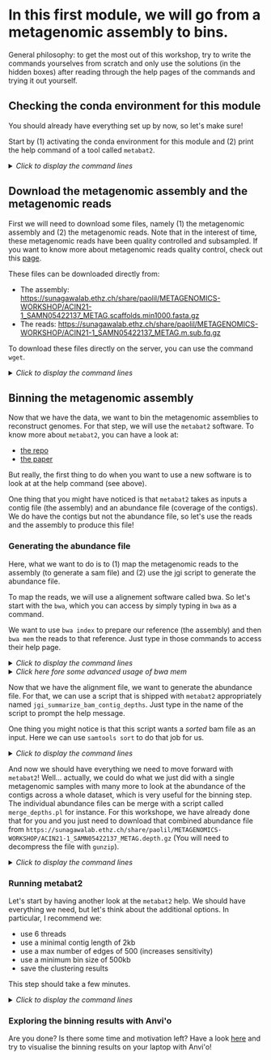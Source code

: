 # In this first module, we will go from a metagenomic assembly to bins.

General philosophy: to get the most out of this workshop, try to write the commands yourselves from scratch and only use the solutions (in the hidden boxes) after reading through the help pages of the commands and trying it out yourself.


## Checking the conda environment for this module

You should already have everything set up by now, so let's make sure!

Start by (1) activating the conda environment for this module and (2) print the help command of a tool called `metabat2`.

<details>
<summary><i>Click to display the command lines</I></summary>

  ```
  conda activate module-1
  metabat2 --help
  ```

</details>

  
## Download the metagenomic assembly and the metagenomic reads

First we will need to download some files, namely (1) the metagenomic assembly and (2) the metagenomic reads. Note that in the interest of time, these metagenomic reads have been quality controlled and subsampled. If you want to know more about metagenomic reads quality control, check out this [page](https://astrobiomike.github.io/genomics/where_to_start).

These files can be downloaded directly from:
- The assembly: https://sunagawalab.ethz.ch/share/paolil/METAGENOMICS-WORKSHOP/ACIN21-1_SAMN05422137_METAG.scaffolds.min1000.fasta.gz
- The reads: https://sunagawalab.ethz.ch/share/paolil/METAGENOMICS-WORKSHOP/ACIN21-1_SAMN05422137_METAG.m.sub.fq.gz

To download these files directly on the server, you can use the command `wget`.

<details>
<summary><i>Click to display the command lines</I></summary>
  
  ```
  wget https://sunagawalab.ethz.ch/share/paolil/METAGENOMICS-WORKSHOP/ACIN21-1_SAMN05422137_METAG.scaffolds.min1000.fasta.gz
  wget https://sunagawalab.ethz.ch/share/paolil/METAGENOMICS-WORKSHOP/ACIN21-1_SAMN05422137_METAG.m.sub.fq.gz
  ```
  
</details>


## Binning the metagenomic assembly

Now that we have the data, we want to bin the metagenomic assemblies to reconstruct genomes. For that step, we will use the `metabat2` software. To know more about `metabat2`, you can have a look at:
- [the repo](https://bitbucket.org/berkeleylab/metabat/src/master/)
- [the paper](https://peerj.com/preprints/27522/)

But really, the first thing to do when you want to use a new software is to look at at the help command (see above).

One thing that you might have noticed is that `metabat2` takes as inputs a contig file (the assembly) and an abundance file (coverage of the contigs). We do have the contigs but not the abundance file, so let's use the reads and the assembly to produce this file!


### Generating the abundance file

Here, what we want to do is to (1) map the metagenomic reads to the assembly (to generate a sam file) and (2) use the jgi script to generate the abundance file.

To map the reads, we will use a alignement software called bwa. So let's start with the `bwa`, which you can access by simply typing in `bwa` as a command.

We want to use `bwa index` to prepare our reference (the assembly) and then `bwa mem` the reads to that reference. Just type in those commands to access their help page.

<details>
<summary><i>Click to display the command lines</I></summary>
  
  ```
  bwa index ACIN21-1_SAMN05422137_METAG.scaffolds.min1000.fasta.gz
  bwa mem -t 4 ACIN21-1_SAMN05422137_METAG.scaffolds.min1000.fasta.gz ACIN21-1_SAMN05422137_METAG.m.sub.fq.gz > mapping_file.sam
  ```

</details>

<details>
<summary><i>Click here fore some advanced usage of bwa mem</I></summary>
  Here, the bwa mem command is combined combined with samtools calls and an in house script (sushicounter) to filter the alignment.

  ```
  fasta="ACIN21-1_SAMN05422137_METAG.scaffolds.min1000.fasta.gz"
  reads="ACIN21-1_SAMN05422137_METAG.m.sub.fq.gz"
  bwa mem -a -t 4 $fasta $reads | samtools view -F 4 -h - | sushicounter filter -u -i 0.95 -c 0.8 -a 45 - - | samtools view -bh - | samtools sort -O bam -@ 4 -m 4G - > mapping_file.filtered.sorted.bam
  ```

</details>

Now that we have the alignment file, we want to generate the abundance file. For that, we can use a script that is shipped with `metabat2` appropriately named `jgi_summarize_bam_contig_depths`. Just type in the name of the script to prompt the help message.

One thing you might notice is that this script wants a *sorted* bam file as an input. Here we can use `samtools sort` to do that job for us.

<details>
<summary><i>Click to display the command lines</I></summary>
  
  ```
  samtools sort -O bam mapping_file.sam > mapping_file.sorted.bam
  jgi_summarize_bam_contig_depths --outputDepth abundance_file.txt mapping_file.sorted.bam
  ```

</details>

And now we should have everything we need to move forward with `metabat2`! Well... actually, we could do what we just did with a single metagenomic samples with many more to look at the abundance of the contigs across a whole dataset, which is very useful for the binning step. The individual abundance files can be merge with a script called `merge_depths.pl` for instance. For this workshope, we have already done that for you and you just need to download that combined abundance file from `https://sunagawalab.ethz.ch/share/paolil/METAGENOMICS-WORKSHOP/ACIN21-1_SAMN05422137_METAG.depth.gz` (You will need to decompress the file with `gunzip`).

<details>
<summary><i>Click to display the command lines</I></summary>
  
  ```
  wget https://sunagawalab.ethz.ch/share/paolil/METAGENOMICS-WORKSHOP/ACIN21-1_SAMN05422137_METAG.depth.gz
  gunzip ACIN21-1_SAMN05422137_METAG.depth.gz
  ```

</details>


### Running metabat2

Let's start by having another look at the `metabat2` help. We should have everything we need, but let's think about the additional options. In particular, I recommend we:
- use 6 threads
- use a minimal contig length of 2kb
- use a max number of edges of 500 (increases sensitivity)
- use a minimum bin size of 500kb
- save the clustering results

This step should take a few minutes.

<details>
<summary><i>Click to display the command lines</I></summary>
  

  ```
  metabat2 -i ACIN21-1_SAMN05422137_METAG.scaffolds.min1000.fasta.gz -a ACIN21-1_SAMN05422137_METAG.depth -o ACIN21-1_SAMN05422137_METAG-bins/ACIN21-1_SAMN05422137_METAG-metabat2 --minContig 2000 --maxEdges 500 --numThreads 6 --minClsSize 500000 --saveCls
  ```
  
  In case something went wrong, click here to download some results that you can move forward with
  ```
  wget https://sunagawalab.ethz.ch/share/paolil/METAGENOMICS-WORKSHOP/ACIN21-1_SAMN05422137_METAG-bins.tar.gz
  tar -xzf ACIN21-1_SAMN05422137_METAG-bins.tar.gz
  ```

</details>


### Exploring the binning results with Anvi'o

Are you done? Is there some time and motivation left? Have a look [here](https://merenlab.org/2016/06/22/anvio-tutorial-v2/) and try to visualise the binning results on your laptop with Anvi'o!
